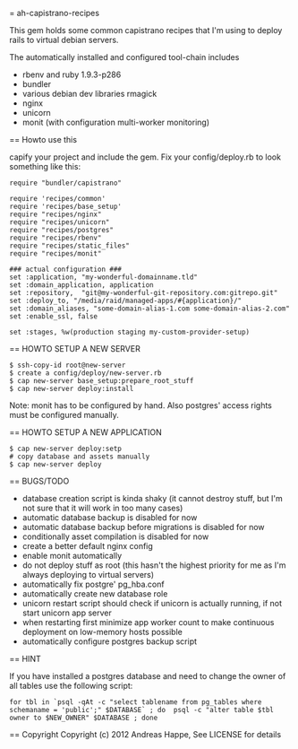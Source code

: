 = ah-capistrano-recipes

This gem holds some common capistrano recipes that I'm using to deploy rails to virtual debian servers.

The automatically installed and configured tool-chain includes

* rbenv and ruby 1.9.3-p286
* bundler
* various debian dev libraries rmagick
* nginx
* unicorn
* monit (with configuration multi-worker monitoring)

== Howto use this

capify your project and include the gem. Fix your config/deploy.rb to look something like this:

	require "bundler/capistrano"

	require 'recipes/common'
	require 'recipes/base_setup'
	require "recipes/nginx"
	require "recipes/unicorn"
	require "recipes/postgres"
	require "recipes/rbenv"
	require "recipes/static_files"
	require "recipes/monit"

	### actual configuration ###
	set :application, "my-wonderful-domainname.tld"
	set :domain_application, application
	set :repository,  "git@my-wonderful-git-repository.com:gitrepo.git"
	set :deploy_to, "/media/raid/managed-apps/#{application}/"
	set :domain_aliases, "some-domain-alias-1.com some-domain-alias-2.com"
	set :enable_ssl, false

	set :stages, %w(production staging my-custom-provider-setup)

== HOWTO SETUP A NEW SERVER

	$ ssh-copy-id root@new-server
	$ create a config/deploy/new-server.rb
	$ cap new-server base_setup:prepare_root_stuff
	$ cap new-server deploy:install

Note: monit has to be configured by hand. Also postgres' access rights must be configured manually.

== HOWTO SETUP A NEW APPLICATION

	$ cap new-server deploy:setp
	# copy database and assets manually
	$ cap new-server deploy

== BUGS/TODO

* database creation script is kinda shaky (it cannot destroy stuff, but I'm not sure that it will work in too many cases)
* automatic database backup is disabled for now
* automatic database backup before migrations is disabled for now
* conditionally asset compilation is disabled for now
* create a better default nginx config
* enable monit automatically
* do not deploy stuff as root (this hasn't the highest priority for me as I'm always deploying to virtual servers)
* automatically fix postgre' pg_hba.conf
* automatically create new database role
* unicorn restart script should check if unicorn is actually running, if not start unicorn app server
* when restarting first minimize app worker count to make continuous deployment on low-memory hosts possible
* automatically configure postgres backup script

== HINT

If you have installed a postgres database and need to change the owner of all tables use the following script:

	for tbl in `psql -qAt -c "select tablename from pg_tables where schemaname = 'public';" $DATABASE` ; do  psql -c "alter table $tbl owner to $NEW_OWNER" $DATABASE ; done

== Copyright
Copyright (c) 2012 Andreas Happe, See LICENSE for details
